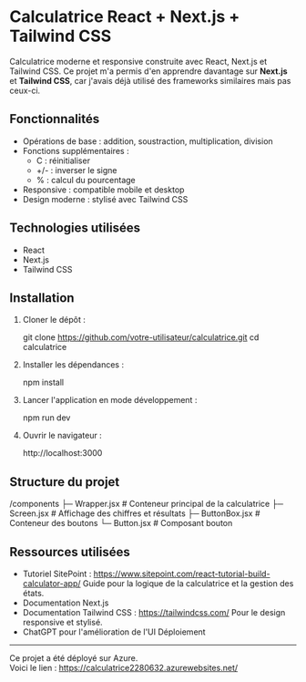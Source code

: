 Calculatrice React + Next.js + Tailwind CSS
===========================================

Calculatrice moderne et responsive construite avec React, Next.js et Tailwind CSS. Ce projet m'a permis d'en apprendre davantage sur **Next.js** et **Tailwind CSS**, car j'avais déjà utilisé des frameworks similaires mais pas ceux-ci.


Fonctionnalités
---------------

- Opérations de base : addition, soustraction, multiplication, division
- Fonctions supplémentaires :
  - C : réinitialiser
  - +/- : inverser le signe
  - % : calcul du pourcentage
- Responsive : compatible mobile et desktop
- Design moderne : stylisé avec Tailwind CSS

Technologies utilisées
---------------------

- React
- Next.js
- Tailwind CSS

Installation
------------

1. Cloner le dépôt :

   git clone https://github.com/votre-utilisateur/calculatrice.git
   cd calculatrice

2. Installer les dépendances :

   npm install

3. Lancer l'application en mode développement :

   npm run dev

4. Ouvrir le navigateur :

   http://localhost:3000

Structure du projet
------------------

/components
  ├─ Wrapper.jsx       # Conteneur principal de la calculatrice
  ├─ Screen.jsx        # Affichage des chiffres et résultats
  ├─ ButtonBox.jsx     # Conteneur des boutons
  └─ Button.jsx        # Composant bouton

Ressources utilisées
-------------------

- Tutoriel SitePoint : https://www.sitepoint.com/react-tutorial-build-calculator-app/
  Guide pour la logique de la calculatrice et la gestion des états.
- Documentation Next.js
- Documentation Tailwind CSS : https://tailwindcss.com/
  Pour le design responsive et stylisé.
- ChatGPT pour l'amélioration de l'UI
Déploiement
-----------

Ce projet a été déployé sur Azure.  
Voici le lien : https://calculatrice2280632.azurewebsites.net/